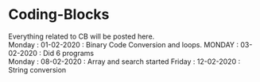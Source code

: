 # Coding-Blocks
Everything related to CB will be posted here.<br>
Monday : 01-02-2020 : Binary Code Conversion and loops.
MONDAY : 03-02-2020 : Did 6 programs <br>
Monday : 08-02-2020 : Array and search started
Friday : 12-02-2020 : String conversion  
